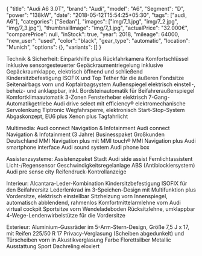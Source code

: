 {
    "title": "Audi A6 3.0T",
	"brand": "Audi",
	"model": "A6",
	"Segment": "D",
	"power": "138kW",
    "date": "2018-05-12T15:54:25+05:30",
    "tags": ["audi, A6"],
    "categories": ["Sedan"],
    "images": ["img/7_1.jpg", "img/7_2.jpg", "img/7_3.jpg"],
    "thumbnailImage": "img/7_1.jpg",
    "actualPrice": "32.000€",
    "comparePrice": null,
    "inStock": true,
	"year": 2018,
	"mileage": 64000,
	"new_user": "used",
	"color": "black",
	"gear_type": "automatic",
	"location": "Munich",
    "options": {},
    "variants": []
}

Technik & Sicherheit:
Einparkhilfe plus
Rückfahrkamera
Komfortschlüssel inklusive sensorgesteuerter Gepäckraumentriegelung inklusive Gepäckraumklappe, elektrisch öffnend und schließend
Kindersitzbefestigung ISOFIX und Top Tether für die äußeren Fondsitze
Seitenairbags vorn und Kopfairbagsystem
Außenspiegel elektrisch einstell-, beheiz- und anklappbar, inkl. Bordsteinautomatik für Beifahreraußenspiegel
Komfortklimaautomatik 3-Zonen
Fensterheber elektrisch
7-Gang-Automatikgetriebe
Audi drive select mit efficiency®
elektromechanische Servolenkung
Tiptronic
Wegfahrsperre, elektronisch
Start-Stop-System
Abgaskonzept, EU6 plus
Xenon plus
Tagfahrlicht

Multimedia:
Audi connect Navigation & Infotainment
Audi connect Navigation & Infotainment (3 Jahre)
Businesspaket Großkunden Deutschland
MMI Navigation plus mit MMI touch®
MMI Navigation plus
Audi smartphone interface
Audi sound system
Audi phone box

Assistenzsysteme:
Assistenzpaket Stadt
Audi side assist
Fernlichtassistent
Licht-/Regensensor
Geschwindigkeitsregelanlage
ABS (Antiblockiersystem)
Audi pre sense city
Reifendruck-Kontrollanzeige

Interieur:
Alcantara-Leder-Kombination
Kindersitzbefestigung ISOFIX für den Beifahrersitz
Lederlenkrad im 3-Speichen-Design mit Multifunktion plus
Vordersitze, elektrisch einstellbar
Sitzheizung vorn
Innenspiegel, automatisch abblendend, rahmenlos
Komfortmittelarmlehne vorn
Audi virtual cockpit
Sportsitze vorn
Wendeladeboden
Rücksitzlehne, umklappbar
4-Wege-Lendenwirbelstütze für die Vordersitze

Exterieur:
Aluminium-Gussräder im 5-Arm-Stern-Design, Größe 7,5 J x 17, mit Reifen 225/50 R 17
Privacy-Verglasung (Scheiben abgedunkelt) und Türscheiben vorn in Akustikverglasung
Farbe Florettsilber Metallic
Ausstattung Sport
Dachreling eloxiert